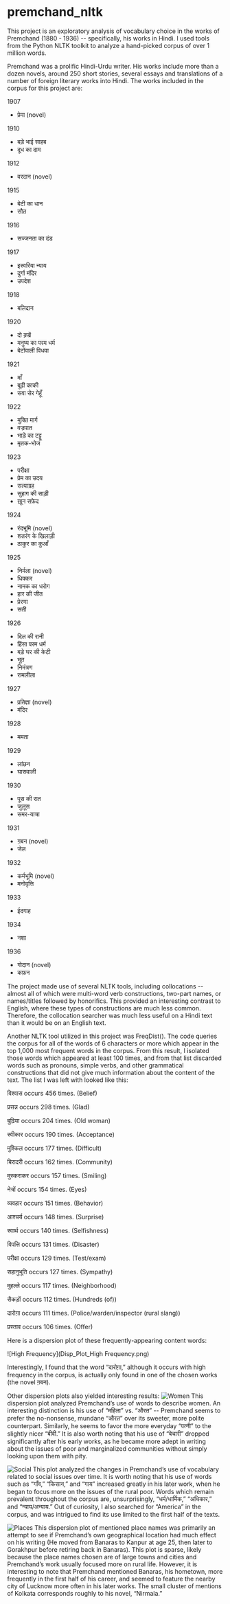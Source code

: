 # premchand_nltk

This project is an exploratory analysis of vocabulary choice in the works of Premchand (1880 - 1936) -- specifically, his works in Hindi. I used tools from the Python NLTK toolkit to analyze a hand-picked corpus of over 1 million words.

  

Premchand was a prolific Hindi-Urdu writer. His works include more than a dozen novels, around 250 short stories, several essays and translations of a number of foreign literary works into Hindi. The works included in the corpus for this project are:

  

1907

- प्रेमा (novel) 

1910

- बड़े भाई साहब 
- दूध का दाम 

1912

- वरदान (novel) 

1915

- बेटी का धान 
- सौत 

1916

- सज्जनता का दंड 

1917

- इस्वरिया न्याय 
- दुर्गा मंदिर 
- उपदेश 

1918

- बलिदान 

1920

- दो क़ब्रें 
- मनुष्य का परम धर्म 
- बेटोंवाली विधवा 

1921

- माँ 
- बूढ़ी काकी 
- सवा सेर गेहूँ 
  
  

1922

- मुक्ति मार्ग 
- वज्रपात 
- भाड़े का टट्टू 
- मृतक-भोज 

1923

- परीक्षा 
- प्रेम का उदय 
- सत्याग्रह 
- सुहाग की साड़ी 
- ख़ून सफ़ेद 
  

1924

- रंदभूमि (novel) 
- शतरंग के खिलाड़ी 
- ठाकुर का कुआँ 

1925

- निर्मला (novel) 
- धिक्कर 
- नामक का धरोग 
- हार की जीत 
- प्रेरणा 
- सती 

1926

- दिल की रानी 
- हिंसा परम धर्म 
- बड़े घर की केटी 
- भूत 
- निमंत्रण 
- रामलीला 

1927

- प्रतिज्ञा (novel) 
- मंदिर 

1928

- ममता 

1929

- लांछन 
- घासवाली 

1930

- पूस की रात 
- जुलूस 
- समर-यात्रा 

1931

- ग़बन (novel) 
- जेल 

1932

- कर्मभूमि (novel) 
- मनोवृत्ति 

1933

- ईदगाह 

1934

- नशा 

1936

- गोदान (novel) 
- कफ़न 
  
  
  

The project made use of several NLTK tools, including collocations -- almost all of which were multi-word verb constructions, two-part names, or names/titles followed by honorifics. This provided an interesting contrast to English, where these types of constructions are much less common. Therefore, the collocation searcher was much less useful on a Hindi text than it would be on an English text.

  

Another NLTK tool utilized in this project was FreqDist(). The code queries the corpus for all of the words of 6 characters or more which appear in the top 1,000 most frequent words in the corpus. From this result, I isolated those words which appeared at least 100 times, and from that list discarded words such as pronouns, simple verbs, and other grammatical constructions that did not give much information about the content of the text. The list I was left with looked like this:

  

विश्वास occurs 456 times. (Belief)

प्रसन्न occurs 298 times. (Glad)

बुढ़िया occurs 204 times. (Old woman)

स्वीकार occurs 190 times. (Acceptance)

मुश्किल occurs 177 times. (Difficult)

बिरादरी occurs 162 times. (Community)

मुस्कराकर occurs 157 times. (Smiling)

नेत्रों occurs 154 times. (Eyes)

व्यवहार occurs 151 times. (Behavior)

आश्चर्य occurs 148 times. (Surprise)

स्वार्थ occurs 140 times. (Selfishness)

विपत्ति occurs 131 times. (Disaster)

परीक्षा occurs 129 times. (Test/exam)

सहानुभूति occurs 127 times. (Sympathy)

मुहल्ले occurs 117 times. (Neighborhood)

सैकड़ों occurs 112 times. (Hundreds (of))

दारोग़ा occurs 111 times. (Police/warden/inspector (rural slang))

प्रस्ताव occurs 106 times. (Offer)

  

Here is a dispersion plot of these frequently-appearing content words:

![High Frequency](Disp_Plot_High Frequency.png)

Interestingly, I found that the word “दारोग़ा,” although it occurs with high frequency in the corpus, is actually only found in one of the chosen works (the novel ग़बन).

  
  

Other dispersion plots also yielded interesting results:
![Women](Disp_Plot_Women.png)
This dispersion plot analyzed Premchand’s use of words to describe women. An interesting distinction is his use of “महिला” vs. “औरत” -- Premchand seems to prefer the no-nonsense, mundane “औरत” over its sweeter, more polite counterpart. Similarly, he seems to favor the more everyday “पत्नी” to the slightly nicer “बीवी.” It is also worth noting that his use of “बेचारी” dropped significantly after his early works, as he became more adept in writing about the issues of poor and marginalized communities without simply looking upon them with pity.

  
  
![Social](Disp_Plot_Social.png)
This plot analyzed the changes in Premchand’s use of vocabulary related to social issues over time. It is worth noting that his use of words such as “गाँव,” “किसान,” and “गाय” increased greatly in his later work, when he began to focus more on the issues of the rural poor. Words which remain prevalent throughout the corpus are, unsurprisingly, “धर्म/धार्मिक,” “अधिकार,” and “न्याय/अन्याय.” Out of curiosity, I also searched for “America” in the corpus, and was intrigued to find its use limited to the first half of the texts.

  
  
![Places](Disp_Plot_Places.png)
This dispersion plot of mentioned place names was primarily an attempt to see if Premchand’s own geographical location had much effect on his writing (He moved from Banaras to Kanpur at age 25, then later to Gorakhpur before retiring back in Banaras). This plot is sparse, likely because the place names chosen are of large towns and cities and Premchand’s work usually focused more on rural life. However, it is interesting to note that Premchand mentioned Banaras, his hometown, more frequently in the first half of his career, and seemed to feature the nearby city of Lucknow more often in his later works. The small cluster of mentions of Kolkata corresponds roughly to his novel, “Nirmala.”
